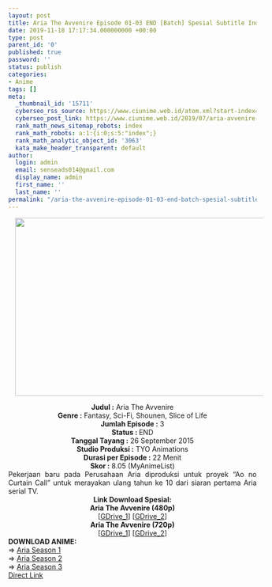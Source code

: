 ```yaml
---
layout: post
title: Aria The Avvenire Episode 01-03 END [Batch] Spesial Subtitle Indonesia
date: 2019-11-18 17:17:34.000000000 +00:00
type: post
parent_id: '0'
published: true
password: ''
status: publish
categories:
- Anime
tags: []
meta:
  _thumbnail_id: '15711'
  cyberseo_rss_source: https://www.ciunime.web.id/atom.xml?start-index=3301&max-results=150
  cyberseo_post_link: https://www.ciunime.web.id/2019/07/aria-avvenire-episode-01-03-end-batch.html
  rank_math_news_sitemap_robots: index
  rank_math_robots: a:1:{i:0;s:5:"index";}
  rank_math_analytic_object_id: '3063'
  kata_make_header_transparent: default
author:
  login: admin
  email: senseads014@gmail.com
  display_name: admin
  first_name: ''
  last_name: ''
permalink: "/aria-the-avvenire-episode-01-03-end-batch-spesial-subtitle-indonesia/"
---
```

<div class="separator" style="clear: both; text-align: center;"><a href="https://1.bp.blogspot.com/-EDjnsuWF5xg/XTwz1TUUXCI/AAAAAAAAcvE/O5A1-08BI8sKwsV9W_xzLyk6WOpMSyQWgCLcBGAs/s1600/Aria%2BThe%2BAvvenire.jpg" imageanchor="1" style="margin-left: 1em; margin-right: 1em;"><img border="0" data-original-height="720" data-original-width="1280" height="360" src="{{ site.baseurl }}/assets/2019/11/Aria%2BThe%2BAvvenire.jpg" width="640" /></a></div>
<p>
<div style="text-align: center;"><b>Judul</b><b><b> </b>:</b> Aria The Avvenire</div>
<div style="text-align: center;"><b>Genre :</b>&nbsp;Fantasy, Sci-Fi, Shounen, Slice of Life</div>
<div style="text-align: center;"><b>Jumlah Episode :</b> 3<br /><b>Status :&nbsp;</b>END<br /><b>Tanggal Tayang :</b> 26 September 2015<br /><b>Studio Produksi :</b> TYO Animations<br /><b>Durasi per Episode :</b> 22 Menit</div>
<div style="text-align: center;"><b>Skor :</b> 8.05 (MyAnimeList)</div>
<div style="text-align: center;"></div>
<div style="text-align: justify;"><span class="isi">Pekerjaan baru pada Perusahaan Aria diproduksi untuk proyek “Ao no Curtain Call” untuk merayakan ulang tahun ke 10 dari siaran pertama Aria serial TV.</span></div>
<div style="text-align: justify;"></div>
<div style="text-align: justify;"></div>
<div style="text-align: center;"><b>Link Download Spesial:</b></div>
<div style="text-align: center;"><b>Aria The Avvenire (480p)</b></div>
<div style="text-align: center;">
<div style="text-align: center;">
<div style="text-align: center;">[<a href="https://drive.google.com/uc?export=download&amp;id=1zYVjli2BUMZkf41Cbga6o51fV7jKgyc9" target="_blank" rel="noopener">GDrive_1</a>] [<a href="https://drive.google.com/uc?export=download&amp;id=1tCTWVDm0a8mOh6Vw6KIVmD0m9v-m09Ax" target="_blank" rel="noopener">GDrive_2</a>]</div>
<div style="text-align: center;">
<div style="text-align: center;"><b>Aria The Avvenire (720p)</b></div>
<div style="text-align: center;">[<a href="https://drive.google.com/uc?export=download&amp;id=1jBBeU9lKJ6Rx6bMuBzBEsNNxhgNmYO77" target="_blank" rel="noopener">GDrive_1</a>] [<a href="https://drive.google.com/uc?export=download&amp;id=1q-ndM6c5-BiKA3iIutIxeFzpqPrBNVG6" target="_blank" rel="noopener">GDrive_2</a>]
<div style="text-align: left;"></div>
<div style="text-align: justify;"></div>
<div style="text-align: justify;"><b>DOWNLOAD ANIME:</b></div>
<div style="text-align: justify;">=&gt;&nbsp;<a href="https://www.ciunime.web.id/2019/01/aria-season-1-episode-01-13-end-batch.html" target="_blank" rel="noopener">Aria Season 1</a></div>
<div style="text-align: justify;">=&gt;&nbsp;<a href="https://www.ciunime.web.id/2019/01/aria-season-2-episode-01-26-end-1-ova.html" target="_blank" rel="noopener">Aria Season 2</a><br />=&gt;&nbsp;<a href="https://www.ciunime.web.id/2019/01/aria-season-3-episode-01-13-end-4-ova.html" target="_blank" rel="noopener">Aria Season 3</a></div>
<div style="text-align: justify;"></div>
</div>
</div>
</div>
</div>
<link rel="stylesheet" href="https://cdnjs.cloudflare.com/ajax/libs/font-awesome/4.7.0/css/font-awesome.min.css" />
<div class="divbtn"> <a href="https://handymansurrender.com/fihup8buzv?key=94550f7ce39444073321dde3b8782f97" class="btn"><i class="fa fa-download"></i> Direct Link</a> </div>
